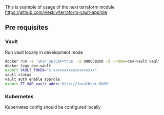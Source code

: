
This is example of usage of the next terraform module https://github.com/vleskiv/terraform-vault-approle

## Pre requisites
### Vault
Run vault locally in development mode
```bash
docker run -e 'SKIP_SETCAP=true' -p 8080:8200 -d --name=dev-vault vault:1.8.3
docker logs dev-vault
export VAULT_TOKEN="s.xxxxxxxxxxxxxxxxxxx"
vault status
vault auth enable approle
export TF_VAR_vault_addr='http://localhost:8080'
```
### Kubernetes
Kubernetes config should be configured locally